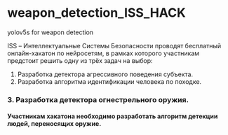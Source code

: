 # weapon_detection_ISS_HACK
yolov5s for weapon detection

ISS – Интеллектуальные Системы Безопасности проводят бесплатный онлайн-хакатон по нейросетям, в рамках которого участникам предстоит решить одну из трёх задач на выбор:
1. Разработка детектора агрессивного поведения субъекта. 
2. Разработка алгоритма идентификации человека по походке. 
### 3. Разработка детектора огнестрельного оружия. 
#### Участникам хакатона необходимо разработать алгоритм детекции людей, переносящих оружие.
